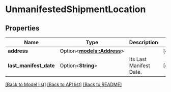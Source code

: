 # UnmanifestedShipmentLocation

## Properties

Name | Type | Description | Notes
------------ | ------------- | ------------- | -------------
**address** | Option<[**models::Address**](Address.md)> |  | [optional]
**last_manifest_date** | Option<**String**> | Its Last Manifest Date. | [optional]

[[Back to Model list]](../README.md#documentation-for-models) [[Back to API list]](../README.md#documentation-for-api-endpoints) [[Back to README]](../README.md)


